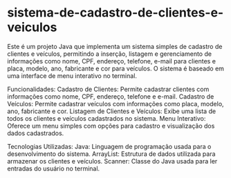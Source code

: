 # sistema-de-cadastro-de-clientes-e-veiculos
Este é um projeto Java que implementa um sistema simples de cadastro de clientes e veículos, permitindo a inserção, listagem e gerenciamento de informações como nome, CPF, endereço, telefone, e-mail para clientes e placa, modelo, ano, fabricante e cor para veículos. O sistema é baseado em uma interface de menu interativo no terminal.

Funcionalidades:
Cadastro de Clientes: Permite cadastrar clientes com informações como nome, CPF, endereço, telefone e e-mail.
Cadastro de Veículos: Permite cadastrar veículos com informações como placa, modelo, ano, fabricante e cor.
Listagem de Clientes e Veículos: Exibe uma lista de todos os clientes e veículos cadastrados no sistema.
Menu Interativo: Oferece um menu simples com opções para cadastro e visualização dos dados cadastrados.

Tecnologias Utilizadas:
Java: Linguagem de programação usada para o desenvolvimento do sistema.
ArrayList: Estrutura de dados utilizada para armazenar os clientes e veículos.
Scanner: Classe do Java usada para ler entradas do usuário no terminal.
